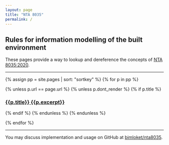 ```yaml
---
layout: page
title: "NTA 8035"
permalink: /
---
```


## Rules for information modelling of the built environment

These pages provide a way to lookup and dereference the concepts of 
<a href='-/downloads#norm' class='link dim underline-hover blue'>
NTA 8035:2020</a>.

***

{% assign pp = site.pages | sort: "sortkey" %}
{% for p in pp %}

{% unless p.url == page.url %}
{% unless p.dont_render %}
{% if p.title %}
<h3 class='f5 dib mb3'>
<a
  class="link"
  href="{{ site.baseurl }}{{p.url | remove: '.html'}}">
  <span class='db black mb2'>{{p.title}}</span>
  <span class='dim underline-hover brand-dark-color f3'>{{p.excerpt}}</span>
</a>
</h3>

{% endif %}
{% endunless %}
{% endunless %}

{% endfor %}

***

You may discuss implementation and usage on GitHub at 
<a href='{{ site.repo }}/discussions/' class='link'>
bimloket/nta8035</a>.
